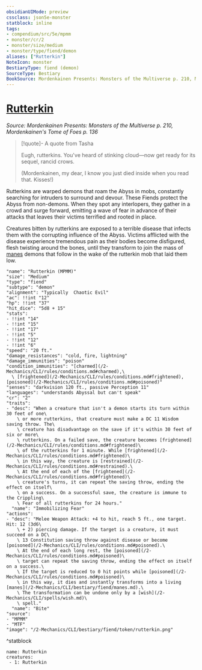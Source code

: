 ```yaml
---
obsidianUIMode: preview
cssclass: json5e-monster
statblock: inline
tags:
- compendium/src/5e/mpmm
- monster/cr/2
- monster/size/medium
- monster/type/fiend/demon
aliases: ["Rutterkin"]
NoteIcon: monster
BestiaryType: fiend (demon)
SourceType: Bestiary
BookSource: Mordenkainen Presents: Monsters of the Multiverse p. 210, Mordenkainen's Tome of Foes p. 136
---
```

# [Rutterkin](2-Mechanics/CLI/bestiary/fiend/rutterkin-mpmm.md)
*Source: Mordenkainen Presents: Monsters of the Multiverse p. 210, Mordenkainen's Tome of Foes p. 136*  

> [!quote]- A quote from Tasha  
> 
> Eugh, rutterkins. You've heard of stinking cloud—now get ready for its sequel, rancid crows.
> 
> (Mordenkainen, my dear, I know you just died inside when you read that. Kisses!)

Rutterkins are warped demons that roam the Abyss in mobs, constantly searching for intruders to surround and devour. These Fiends protect the Abyss from non-demons. When they spot any interlopers, they gather in a crowd and surge forward, emitting a wave of fear in advance of their attacks that leaves their victims terrified and rooted in place.

Creatures bitten by rutterkins are exposed to a terrible disease that infects them with the corrupting influence of the Abyss. Victims afflicted with the disease experience tremendous pain as their bodies become disfigured, flesh twisting around the bones, until they transform to join the mass of [manes](/2-Mechanics/CLI/bestiary/fiend/manes.md) demons that follow in the wake of the rutterkin mob that laid them low.

```statblock
"name": "Rutterkin (MPMM)"
"size": "Medium"
"type": "fiend"
"subtype": "demon"
"alignment": "Typically  Chaotic Evil"
"ac": !!int "12"
"hp": !!int "37"
"hit_dice": "5d8 + 15"
"stats":
- !!int "14"
- !!int "15"
- !!int "17"
- !!int "5"
- !!int "12"
- !!int "6"
"speed": "20 ft."
"damage_resistances": "cold, fire, lightning"
"damage_immunities": "poison"
"condition_immunities": "[charmed](/2-Mechanics/CLI/rules/conditions.md#charmed),\
  \ [frightened](/2-Mechanics/CLI/rules/conditions.md#frightened), [poisoned](/2-Mechanics/CLI/rules/conditions.md#poisoned)"
"senses": "darkvision 120 ft., passive Perception 11"
"languages": "understands Abyssal but can't speak"
"cr": "2"
"traits":
- "desc": "When a creature that isn't a demon starts its turn within 30 feet of one\
    \ or more rutterkins, that creature must make a DC 11 Wisdom saving throw. The\
    \ creature has disadvantage on the save if it's within 30 feet of six or more\
    \ rutterkins. On a failed save, the creature becomes [frightened](/2-Mechanics/CLI/rules/conditions.md#frightened)\
    \ of the rutterkins for 1 minute. While [frightened](/2-Mechanics/CLI/rules/conditions.md#frightened)\
    \ in this way, the creature is [restrained](/2-Mechanics/CLI/rules/conditions.md#restrained).\
    \ At the end of each of the [frightened](/2-Mechanics/CLI/rules/conditions.md#frightened)\
    \ creature's turns, it can repeat the saving throw, ending the effect on itself\
    \ on a success. On a successful save, the creature is immune to the Crippling\
    \ Fear of all rutterkins for 24 hours."
  "name": "Immobilizing Fear"
"actions":
- "desc": "Melee Weapon Attack: +4 to hit, reach 5 ft., one target. Hit: 12 (3d6\
    \ + 2) piercing damage. If the target is a creature, it must succeed on a DC\
    \ 13 Constitution saving throw against disease or become [poisoned](/2-Mechanics/CLI/rules/conditions.md#poisoned).\
    \ At the end of each long rest, the [poisoned](/2-Mechanics/CLI/rules/conditions.md#poisoned)\
    \ target can repeat the saving throw, ending the effect on itself on a success.\
    \ If the target is reduced to 0 hit points while [poisoned](/2-Mechanics/CLI/rules/conditions.md#poisoned)\
    \ in this way, it dies and instantly transforms into a living [manes](/2-Mechanics/CLI/bestiary/fiend/manes.md).\
    \ The transformation can be undone only by a [wish](/2-Mechanics/CLI/spells/wish.md)\
    \ spell."
  "name": "Bite"
"source":
- "MPMM"
- "MTF"
"image": "/2-Mechanics/CLI/bestiary/fiend/token/rutterkin.png"
```
^statblock

```encounter-table
name: Rutterkin
creatures:
 - 1: Rutterkin
```